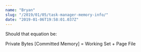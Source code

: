 ```yaml
---
name: "Bryan"
slug: "/2019/01/05/task-manager-memory-info/"
date: "2019-01-06T19:58:01.037Z"
---
```

Should that equation be:

Private Bytes [Committed Memory] &#x3D;  Working Set + Page File